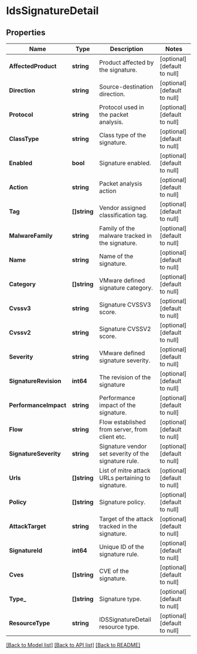# IdsSignatureDetail

## Properties
Name | Type | Description | Notes
------------ | ------------- | ------------- | -------------
**AffectedProduct** | **string** | Product affected by the signature. | [optional] [default to null]
**Direction** | **string** | Source-destination direction. | [optional] [default to null]
**Protocol** | **string** | Protocol used in the packet analysis. | [optional] [default to null]
**ClassType** | **string** | Class type of the signature. | [optional] [default to null]
**Enabled** | **bool** | Signature enabled. | [optional] [default to null]
**Action** | **string** | Packet analysis action | [optional] [default to null]
**Tag** | **[]string** | Vendor assigned classification tag. | [optional] [default to null]
**MalwareFamily** | **string** | Family of the malware tracked in the signature. | [optional] [default to null]
**Name** | **string** | Name of the signature. | [optional] [default to null]
**Category** | **[]string** | VMware defined signature category. | [optional] [default to null]
**Cvssv3** | **string** | Signature CVSSV3 score. | [optional] [default to null]
**Cvssv2** | **string** | Signature CVSSV2 score. | [optional] [default to null]
**Severity** | **string** | VMware defined signature severity. | [optional] [default to null]
**SignatureRevision** | **int64** | The revision of the signature | [optional] [default to null]
**PerformanceImpact** | **string** | Performance impact of the signature. | [optional] [default to null]
**Flow** | **string** | Flow established from server, from client etc. | [optional] [default to null]
**SignatureSeverity** | **string** | Signature vendor set severity of the signature rule. | [optional] [default to null]
**Urls** | **[]string** | List of mitre attack URLs pertaining to signature. | [optional] [default to null]
**Policy** | **[]string** | Signature policy. | [optional] [default to null]
**AttackTarget** | **string** | Target of the attack tracked in the signature. | [optional] [default to null]
**SignatureId** | **int64** | Unique ID of the signature rule. | [optional] [default to null]
**Cves** | **[]string** | CVE of the signature. | [optional] [default to null]
**Type_** | **[]string** | Signature type. | [optional] [default to null]
**ResourceType** | **string** | IDSSignatureDetail resource type. | [optional] [default to null]

[[Back to Model list]](../README.md#documentation-for-models) [[Back to API list]](../README.md#documentation-for-api-endpoints) [[Back to README]](../README.md)

